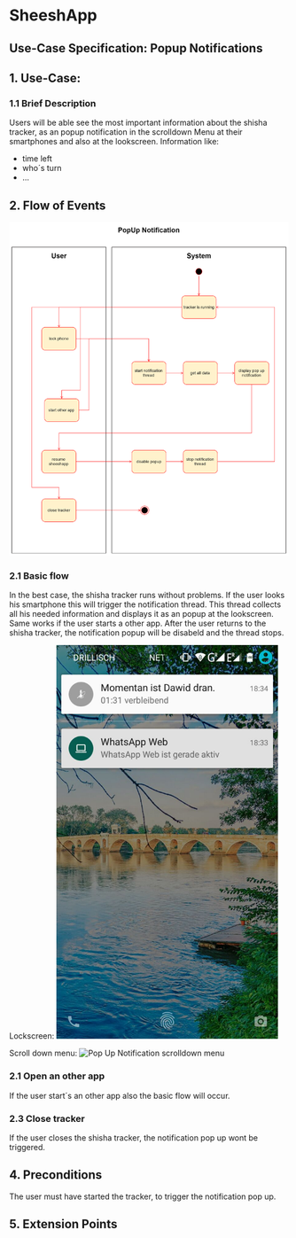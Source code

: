 # SheeshApp
## Use-Case Specification: Popup Notifications



## 1. Use-Case: 

### 1.1 Brief Description

Users will be able see the most important information about the shisha tracker, as an popup notification in the scrolldown Menu at their smartphones and also at the lookscreen. 
Information like:
* time left
* who´s turn 
* ...


## 2. Flow of Events

<img src="documentation/UC_popupNotification.png" alt="PopUp Notification" width="700" />

### 2.1 Basic flow

In the best case, the shisha tracker runs without problems. If the user looks his smartphone this will trigger the notification thread.
This thread collects all his needed information and displays it as an popup at the lookscreen. Same works if the user starts a other app. After the user returns to the shisha tracker, the notification popup will be disabeld and the thread stops. 

Lockscreen:
<img src="/screenshots/UC_popupNotificationLock.jpeg" alt="Pop Up Notification Lockscreen" width="400" />

Scroll down menu:
<img src="/screenshots/UC_popupNotificationScrolldwon.jpeg" alt="Pop Up Notification scrolldown menu" width="400" />


### 2.1 Open an other app

If the user start´s an other app also the basic flow will occur. 

### 2.3 Close tracker

If the user closes the shisha tracker, the notification pop up wont be triggered. 

## 4. Preconditions

The user must have started the tracker, to trigger the notification pop up.

## 5. Extension Points

